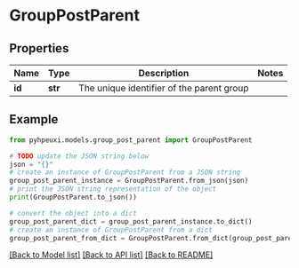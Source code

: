 # GroupPostParent


## Properties

Name | Type | Description | Notes
------------ | ------------- | ------------- | -------------
**id** | **str** | The unique identifier of the parent group | 

## Example

```python
from pyhpeuxi.models.group_post_parent import GroupPostParent

# TODO update the JSON string below
json = "{}"
# create an instance of GroupPostParent from a JSON string
group_post_parent_instance = GroupPostParent.from_json(json)
# print the JSON string representation of the object
print(GroupPostParent.to_json())

# convert the object into a dict
group_post_parent_dict = group_post_parent_instance.to_dict()
# create an instance of GroupPostParent from a dict
group_post_parent_from_dict = GroupPostParent.from_dict(group_post_parent_dict)
```
[[Back to Model list]](../README.md#documentation-for-models) [[Back to API list]](../README.md#documentation-for-api-endpoints) [[Back to README]](../README.md)


